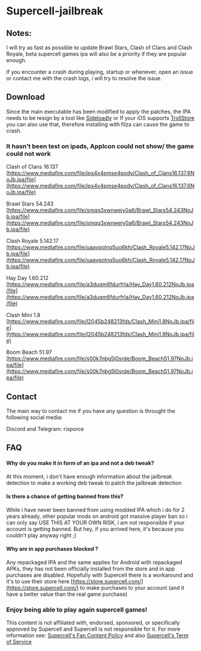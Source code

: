 # Supercell-jailbreak
## Notes: ##

I will try as fast as possible to update Brawl Stars, Clash of Clans and Clash Royale, beta supercell games ipa will also be a priority if they are popular enough.

If you encounter a crash during playing, startup or whenever, open an issue or contact me with the crash logs, i will try to resolve the issue.


## Download ##

Since the main executable has been modified to apply the patches, the IPA needs to be resign by a tool like [Sideloadly](https://sideloadly.io/) or If your iOS supports [TrollStore](https://github.com/opa334/TrollStore) you can also use that, therefore installing with filza can cause the game to crash.

### It hasn't been test on ipads, AppIcon could not show/ the game could not work ###

Clash of Clans 16.137 [https://www.mediafire.com/file/ips4x4pmse4pody/Clash_of_Clans16.137.6NoJb.ipa/file](https://www.mediafire.com/file/ips4x4pmse4pody/Clash_of_Clans16.137.6NoJb.ipa/file)

Brawl Stars 54.243 [https://www.mediafire.com/file/smqq3xwnweiy0a6/Brawl_Stars54.243NoJb.ipa/file](https://www.mediafire.com/file/smqq3xwnweiy0a6/Brawl_Stars54.243NoJb.ipa/file)

Clash Royale 5.142.17 [https://www.mediafire.com/file/uaavpolnq5uo6kh/Clash_Royale5.142.17NoJb.ipa/file](https://www.mediafire.com/file/uaavpolnq5uo6kh/Clash_Royale5.142.17NoJb.ipa/file)

Hay Day 1.60.212 [https://www.mediafire.com/file/a3duqm6fdurfrla/Hay_Day1.60.212NoJb.ipa/file](https://www.mediafire.com/file/a3duqm6fdurfrla/Hay_Day1.60.212NoJb.ipa/file)

Clash Mini 1.8 [https://www.mediafire.com/file/l2045b248213fds/Clash_Mini1.8NoJb.ipa/file](https://www.mediafire.com/file/l2045b248213fds/Clash_Mini1.8NoJb.ipa/file)

Boom Beach 51.97 [https://www.mediafire.com/file/s00k7nbg5l0srde/Boom_Beach51.97NoJb.ipa/file](https://www.mediafire.com/file/s00k7nbg5l0srde/Boom_Beach51.97NoJb.ipa/file)

## Contact ##
The main way to contact me if you have any question is throught the following social media:

Discord and Telegram: risporce

## FAQ ##

####  Why do you make it in form of an ipa and not a deb tweak? ####
At this moment, i don't have enough information about the jailbreak detection to make a working deb tweak to patch the jailbreak detection

#### Is there a chance of getting banned from this? #### 
While i have never been banned from using modded IPA which i do for 2 years already, other popular mods on android got massive player ban so i can only say USE THIS AT YOUR OWN RISK, i am not responsible if your account is getting banned. But hey, if you arrived here, it's because you couldn't play anyway right ;)

#### Why are in app purchases blocked ? ####
Any repackaged IPA and the same applies for Android with repackaged APKs, they has not been officially installed from the store and in app purchases are disabled. Hopefully with Supercell there is a workaround and it's to use their store here [https://store.supercell.com/](https://store.supercell.com/) to make purchases to your account (and it have a better value than the real game purchase)

### Enjoy being able to play again supercell games! ###
This content is not affiliated with, endorsed, sponsored, or specifically approved by Supercell and Supercell is not responsible for it. For more information see: [Supercell's Fan Content Policy](https://supercell.com/en/fan-content-policy/) and also [Supercell's Term of Service](https://supercell.com/en/terms-of-service/)
